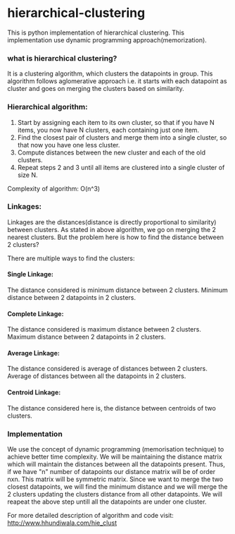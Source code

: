 # hierarchical-clustering
This is python implementation of hierarchical clustering. This implementation use dynamic programming approach(memorization).

### what is hierarchical clustering?
It is a clustering algorithm, which clusters the datapoints in group. This algorithm follows aglomerative approach i.e. it starts with each datapoint as cluster and goes on merging the clusters based on similarity.

### Hierarchical algorithm:
1. Start by assigning each item to its own cluster, so that if you have N items, you now have N clusters, each containing just one item. 
2. Find the closest pair of clusters and merge them into a single cluster, so that now you have one less cluster.
3. Compute distances between the new cluster and each of the old clusters.
4. Repeat steps 2 and 3 until all items are clustered into a single cluster of size N.

Complexity of algorithm: O(n^3)

### Linkages:
Linkages are the distances(distance is directly proportional to similarity) between clusters. As stated in above algorithm, we go on merging the 2 nearest clusters. But the problem here is how to find the distance between 2 clusters?

There are multiple ways to find the clusters:
#### Single Linkage:
The distance considered is minimum distance between 2 clusters. Minimum distance between 2 datapoints in 2 clusters.

#### Complete Linkage:
The distance considered is maximum distance between 2 clusters. Maximum distance between 2 datapoints in 2 clusters.

#### Average Linkage:
The distance considered is average of distances between 2 clusters. Average of distances between all the datapoints in 2 clusters.

#### Centroid Linkage:
The distance considered here is, the distance between centroids of two clusters.

### Implementation
We use the concept of dynamic programming (memorisation technique) to achieve better time complexity. We will be maintaining the distance matrix which will maintain the distances between all the datapoints present. Thus, if we have "n" number of datapoints our distance matrix will be of order nxn. This matrix will be symmetric matrix. Since we want to merge the two closest datapoints, we will find the minimum distance and we will merge the 2 clusters updating the clusters distance from all other datapoints. We will reapeat the above step untill all the datapoints are under one cluster.  

For more detailed description of algorithm and code visit: http://www.hhundiwala.com/hie_clust
